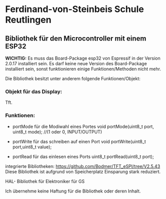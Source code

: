 # Ferdinand-von-Steinbeis Schule Reutlingen
## Bibliothek für den Microcontroller mit einem ESP32


**WICHTIG:**
Es muss das Board-Package esp32 von Espressif in der Version 2.0.17 installiert sein.
Es darf keine neue Version des Board-Package installiert sein, sonst funktionieren einige Funktionen/Methoden nicht mehr.

Die Bibliothek besitzt unter anderem folgende Funktionen/Objekt:

### Objekt für das Display:
Tft.

### Funktionen:

- portMode für die Modiwahl eines Portes
void portMode(uint8_t port, uint8_t mode);  //(1 oder 0, INPUT/OUTPUT)

- portWrite für das schreiben auf einen Port
void portWrite(uint8_t port,uint8_t value);

- portRead für das einlesen eines Ports
uint8_t portRead(uint8_t port);



integrierte Bibliotheken:
https://github.com/Bodmer/TFT_eSPI/tree/V2.5.43
Diese Bibliothek ist aufgrund von Speicherplatz Einsparung stark reduziert.

HAL- Bibliothek für Elektroniker für GS












Ich übernehme keine Haftung für die Bibliothek oder deren Inhalt.